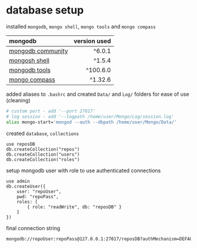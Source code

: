 # database setup

installed `mongodb`, `mongo shell`, `mongo tools` and `mongo compass`

| mongodb                                                              | version used |
| :------------------------------------------------------------------- | -----------: |
| [mongodb community](https://www.mongodb.com/try/download/community)  |       ^6.0.1 |
| [mongosh shell](https://www.mongodb.com/try/download/shell)          |       ^1.5.4 |
| [mongodb tools](https://www.mongodb.com/try/download/database-tools) |     ^100.6.0 |
| [mongo compass](https://www.mongodb.com/try/download/compass)        |      ^1.32.6 |

added aliases to `.bashrc` and created `Data/` and `Log/` folders for ease of use (cleaning)

```bash
# custom port - add '--port 27017'
# log session - add '--logpath /home/user/Mongo/Log/session.log'
alias mongo-start='mongod --auth --dbpath /home/user/Mongo/Data/'
```

created `database`, `collections`

```mongosh
use reposDB
db.createCollection("repos")
db.createCollection("users")
db.createCollection("roles")
```

setup mongodb user with role to use authenticated connections

```mongosh
use admin
db.createUser({
    user: "repoUser",
    pwd: "repoPass",
    roles: [
        { role: "readWrite", db: "reposDB" }
    ]
})
```

final connection string

```txt
mongodb://repoUser:repoPass@127.0.0.1:27017/reposDB?authMechanism=DEFAULT&authSource=admin
```
